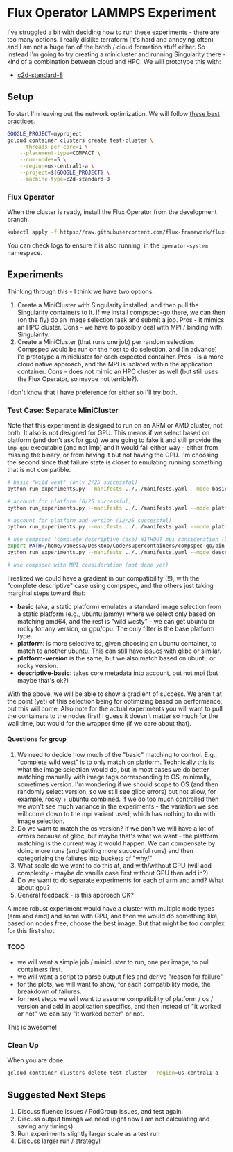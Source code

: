 # Flux Operator LAMMPS Experiment

I've struggled a bit with deciding how to run these experiments - there are too many options. I really dislike terraform (it's hard and annoying often) and I am not a huge fan of the batch / cloud formation stuff either. So instead I'm going to try creating a minicluster and running Singularity there - kind of a combination between cloud and HPC. We will prototype this with:

 - [c2d-standard-8](https://cloud.google.com/compute/docs/compute-optimized-machines#c2d_machine_types)
  
## Setup

To start I'm leaving out the network optimization. We will follow [these best practices](https://cloud.google.com/architecture/best-practices-for-using-mpi-on-compute-engine).

```bash
GOOGLE_PROJECT=myproject
gcloud container clusters create test-cluster \
    --threads-per-core=1 \
    --placement-type=COMPACT \
    --num-nodes=5 \
    --region=us-central1-a \
    --project=${GOOGLE_PROJECT} \
    --machine-type=c2d-standard-8
```

### Flux Operator

When the cluster is ready, install the Flux Operator from the development branch.

```bash
kubectl apply -f https://raw.githubusercontent.com/flux-framework/flux-operator/test-refactor-modular/examples/dist/flux-operator-refactor.yaml
```

You can check logs to ensure it is also running, in the `operator-system` namespace.

## Experiments

Thinking through this - I think we have two options:

1. Create a MiniCluster with Singularity installed, and then pull the Singularity containers to it. If we install compspec-go there, we can then (on the fly) do an image selection task and submit a job. Pros - it mimics an HPC cluster. Cons - we have to possibly deal with MPI / binding with Singularity.
2. Create a MiniCluster (that runs one job) per random selection. Compspec would be run on the host to do selection, and (in advance) I'd prototype a minicluster for each expected container. Pros - is a more cloud native approach, and the MPI is isolated within the application container. Cons - does not mimic an HPC cluster as well (but still uses the Flux Operator, so maybe not terrible?).

I don't know that I have preference for either so I'll try both.

### Test Case: Separate MiniCluster

Note that this experiment is designed to run on an ARM or AMD cluster, not both. It also is not designed for GPU. This means if we select based on platform (and don't ask for gpu) we are going to fake it and still provide the `lmp_gpu` executable (and not lmp) and it would fail either way - either from missing the binary, or from having it but not having the GPU. I'm choosing the second since that failure state is closer to emulating running something that is not compatible.

```bash
# basic "wild west" (only 2/25 successful)
python run_experiments.py --manifests ../../manifests.yaml --mode basic --outdir ./results/test --iters 25

# account for platform (6/25 successful)
python run_experiments.py --manifests ../../manifests.yaml --mode platform --outdir ./results/test --iters 25

# account for platform and version (12/25 successful)
python run_experiments.py --manifests ../../manifests.yaml --mode platform-version --outdir ./results/test --iters 25

# use compspec (complete descriptive case) WITHOUT mpi consideration (but still worked great - 25/25 successful!)
export PATH=/home/vanessa/Desktop/Code/supercontainers/compspec-go/bin:$PATH
python run_experiments.py --manifests ../../manifests.yaml --mode descriptive-basic --outdir ./results/test --iters 25

# use compspec with MPI consideration (not done yet)
```

I realized we could have a gradient in our compatibility (!!), with the "complete descriptive" case using compspec, and the others just taking marginal steps toward that:

 - **basic** (aka, a static platform) emulates a standard image selection from a static platform (e.g., ubuntu jammy) where we select only based on matching amd64, and the rest is "wild westy" - we can get ubuntu or rocky for any version, or gpu/cpu. The only filter is the base platform type.
 - **platform**: is more selective to, given choosing an ubuntu container, to match to another ubuntu. This can still have issues with glibc or similar.
 - **platform-version** is the same, but we also match based on ubuntu or rocky version.
 - **descriptive-basic**: takes core metadata into account, but not mpi (but maybe that's ok?)

With the above, we will be able to show a gradient of success. We aren't at the point (yet) of this selection being for optimizing based on performance, but this will come. Also note for the actual experiments you will want to pull the containers to the nodes first! I guess it doesn't matter so much for the wall time, but would for the wrapper time (if we care about that).

#### Questions for group

1. We need to decide how much of the "basic" matching to control. E.g., "complete wild west" is to only match on platform. Technically this is what the image selection would do, but in most cases we do better matching manually with image tags corresponding to OS, minimally, sometimes version. I'm wondering if we should scope to OS (and then randomly select version, so we still see glibc errors) but not allow, for example, rocky + ubuntu combined. If we do too much controlled then we won't see much variance in the experiments - the variation we see will come down to the mpi variant used, which has nothing to do with image selection.
2. Do we want to match the os version? If we don't we will have a lot of errors because of glibc, but maybe that's what we want - the platform matching is the current way it would happen. We can compensate by doing more runs (and getting more successful runs) and then categorizing the failures into buckets of "why/"
3. What scale do we want to do this at, and with/without GPU (will add complexity - maybe do vanilla case first without GPU then add in?)
4. Do we want to do separate experiments for each of arm and amd? What about gpu?
4. General feedback - is this approach OK?

A more robust experiment would have a cluster with multiple node types (arm and amd) and some with GPU, and then we would do something like, based on nodes free, choose the best image. But that might be too complex for this first shot.

#### TODO

- we will want a simple job / minicluster to run, one per image, to pull containers first.
- we will want a script to parse output files and derive "reason for failure"
- for the plots, we will want to show, for each compatibility mode, the breakdown of failures.
- for next steps we will want to assume compatibility of platform / os / version and add in application specifics, and then instead of "it worked or not" we can say "it worked better" or not.

This is awesome!

### Clean Up

When you are done:

```bash
gcloud container clusters delete test-cluster --region=us-central1-a
```

## Suggested Next Steps

1. Discuss fluence issues / PodGroup issues, and test again.
2. Discuss output timings we need (right now I am not calculating and saving any timings)
3. Run experiments slightly larger scale as a test run
4. Discuss larger run / strategy!
